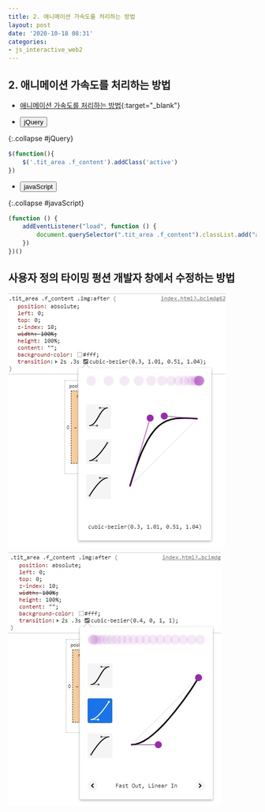 ```yaml
---
title: 2. 애니메이션 가속도를 처리하는 방법
layout: post
date: '2020-10-18 08:31'
categories:
- js_interactive_web2
---
```


## 2. 애니메이션 가속도를 처리하는 방법

* [애니메이션 가속도를 처리하는 방법](https://hyungju-lee.github.io/hyungju-lee-interactions/interactive-web2/study/section3/step3/index.html){:target="_blank"}

* <button data-toggle="collapse" data-target="#jQuery">jQuery</button>

{:.collapse #jQuery}
```javascript
$(function(){
	$('.tit_area .f_content').addClass('active')
})
```

* <button data-toggle="collapse" data-target="#javaScript">javaScript</button>

{:.collapse #javaScript}
```javascript
(function () {
	addEventListener("load", function () {
		document.querySelector(".tit_area .f_content").classList.add("active");
	})
})()
```

## 사용자 정의 타이밍 펑션 개발자 창에서 수정하는 방법

![](/static/img/interaction/image22.jpg)
![](/static/img/interaction/image23.jpg)